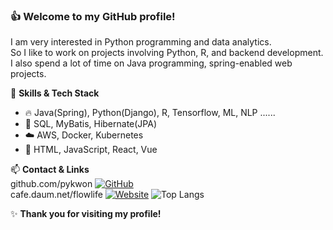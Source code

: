 ### 👍 Welcome to my GitHub profile!

I am very interested in Python programming and data analytics. <br>
So I like to work on projects involving Python, R, and backend development. <br>
I also spend a lot of time on Java programming, spring-enabled web projects. <br>

🌱 **Skills & Tech Stack**  
- 🔥 Java(Spring), Python(Django), R, Tensorflow, ML, NLP ......  
- 💾 SQL, MyBatis, Hibernate(JPA)  
- ☁️ AWS, Docker, Kubernetes  
- 🎨 HTML, JavaScript, React, Vue  

📫 **Contact & Links**  
github.com/pykwon [![GitHub](https://img.shields.io/badge/GitHub-pykwon-blue?logo=github)](https://github.com/pykwon)  
cafe.daum.net/flowlife [![Website](https://img.shields.io/badge/Website-Visit-green?logo=google-chrome)](http://cafe.daum.net/flowlife)
![Top Langs](https://github-readme-stats.vercel.app/api/top-langs/?username=pykwon&layout=compact)

✨ **Thank you for visiting my profile!**
